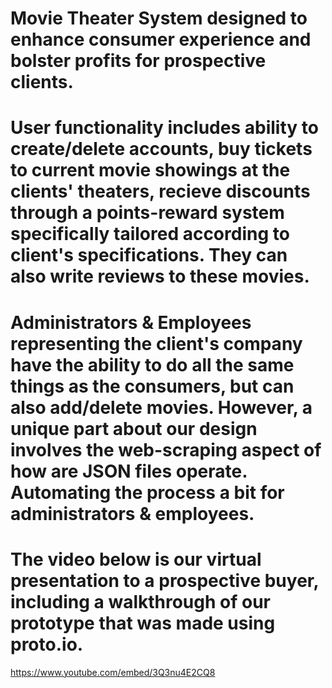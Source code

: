 # Movie Theater System designed to enhance consumer experience and bolster profits for prospective clients.

# User functionality includes ability to create/delete accounts, buy tickets to current movie showings at the clients' theaters, recieve discounts through a points-reward system specifically tailored according to client's specifications. They can also write reviews to these movies.

# Administrators & Employees representing the client's company have the ability to do all the same things as the consumers, but can also add/delete movies. However, a unique part about our design involves the web-scraping aspect of how are JSON files operate. Automating the process a bit for administrators & employees.

# The video below is our virtual presentation to a prospective buyer, including a walkthrough of our prototype that was made using proto.io.

https://www.youtube.com/embed/3Q3nu4E2CQ8
